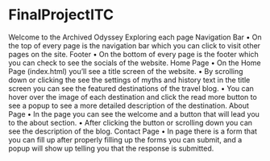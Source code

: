 # FinalProjectITC

Welcome to the Archived Odyssey
Exploring each page
Navigation Bar
•	On the top of every page is the navigation bar which you can click to visit other pages on the site.
Footer
•	On the bottom of every page is the footer which you can check to see the socials of the website.
Home Page
•	On the Home Page (index.html) you’ll see a title screen of the website. 
•	By scrolling down or clicking the see the settings of myths and history text in the title screen you can see the featured destinations of the travel blog.
•	You can hover over the image of each destination and click the read more button to see a popup to see a more detailed description of the destination.
About Page
•	In the page you can see the welcome and a button that will lead you to the about section.
•	After clicking the button or scrolling down you can see the description of the blog.
Contact Page 
•	In page there is a form that you can fill up after properly filling up the forms you can submit, and a popup will show up telling you that the response is submitted.

